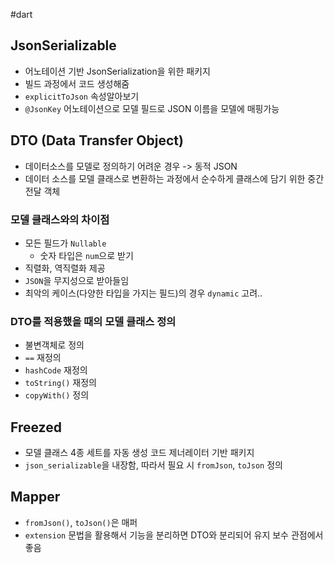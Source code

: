 #dart 

## JsonSerializable
- 어노테이션 기반 JsonSerialization을 위한 패키지
- 빌드 과정에서 코드 생성해줌
- `explicitToJson` 속성알아보기
- `@JsonKey` 어노테이션으로 모델 필드로 JSON 이름을 모델에 매핑가능

## DTO (Data Transfer Object)
- 데이터소스를 모델로 정의하기 어려운 경우 -> 동적 JSON
- 데이터 소스를 모델 클래스로 변환하는 과정에서 순수하게 클래스에 담기 위한 중간 전달 객체

### 모델 클래스와의 차이점
- 모든 필드가 `Nullable`
	- 숫자 타입은 `num`으로 받기
- 직렬화, 역직렬화 제공
- `JSON`을 무지성으로 받아들임
- 최악의 케이스(다양한 타입을 가지는 필드)의 경우 `dynamic` 고려..

### DTO를 적용했을 때의 모델 클래스 정의
- 불변객체로 정의
- `==` 재정의
- `hashCode` 재정의
- `toString()` 재정의
- `copyWith()` 정의

## Freezed
- 모델 클래스 4종 세트를 자동 생성 코드 제너레이터 기반 패키지
- `json_serializable`을 내장함, 따라서 필요 시 `fromJson`, `toJson` 정의

## Mapper
- `fromJson()`, `toJson()`은 매퍼
- `extension` 문법을 활용해서 기능을 분리하면 DTO와 분리되어 유지 보수 관점에서 좋음
